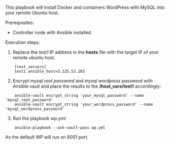 

This playbook will install Docker and containers WordPress with MySQL into your remote Ubuntu host.



Prerequisites:
  - Controller node with Ansible installed.

Execution steps:

  1. Replace the *test1* IP address in the **hosts** file with the target IP of your remote ubuntu host.
  ```
      [test_servers]
      test1 ansible_host=3.125.53.203
  ```
  2. Encrypt *mysql root password* and *mysql wordpress password* with Ansible vault and place the results to the **/host_vars/test1** accordingly:
  ```
      ansible-vault encrypt_string 'your_mysql_password' --name 'mysql_root_password'
      ansible-vault encrypt_string 'your_wordpress_password' --name 'mysql_wordpress_password'
  ```
  3. Run the playbook wp.yml
  ```
      ansible-playbook --ask-vault-pass wp.yml
  ```
As the default WP will run on 8001 port.
